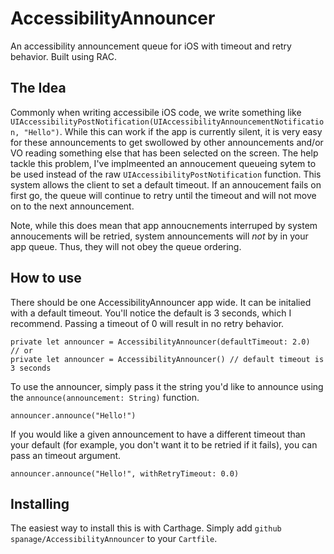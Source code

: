 # AccessibilityAnnouncer
An accessibility announcement queue for iOS with timeout and retry behavior. Built using RAC.

## The Idea

Commonly when writing accessibile iOS code, we write something like  `UIAccessibilityPostNotification(UIAccessibilityAnnouncementNotification, "Hello")`. While this can work if the app is currently silent, it is very easy for these announcements to get swollowed by other announcements and/or VO reading something else that has been selected on the screen. The help tackle this problem, I've implmeented an annoucement queueing sytem to be used instead of the raw `UIAccessibilityPostNotification` function. This system allows the client to set a default timeout. If an annoucement fails on first go, the queue will continue to retry until the timeout and will not move on to the next announcement.

Note, while this does mean that app annoucnements interruped by system annoucements will be retried, system announcements will *not* by in your app queue. Thus, they will not obey the queue ordering.

## How to use

There should be one AccessibilityAnnouncer app wide. It can be initalied with a default timeout. You'll notice the default is 3 seconds, which I recommend. Passing a timeout of 0 will result in no retry behavior.

    private let announcer = AccessibilityAnnouncer(defaultTimeout: 2.0)
    // or
    private let announcer = AccessibilityAnnouncer() // default timeout is 3 seconds
    
To use the announcer, simply pass it the string you'd like to announce using the `announce(announcement: String)` function.

    announcer.announce("Hello!")
    
If you would like a given announcement to have a different timeout than your default (for example, you don't want it to be retried if it fails), you can pass an timeout argument.

    announcer.announce("Hello!", withRetryTimeout: 0.0)

## Installing

The easiest way to install this is with Carthage. Simply add `github spanage/AccessibilityAnnouncer` to your `Cartfile`.
